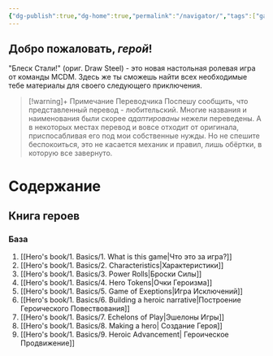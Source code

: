 ```yaml
---
{"dg-publish":true,"dg-home":true,"permalink":"/navigator/","tags":["gardenEntry"],"dgPassFrontmatter":true}
---
```


## Добро пожаловать, *герой*!

"Блеск Стали!" (ориг. Draw Steel) - это новая настольная ролевая игра от команды MCDM. Здесь же ты сможешь найти всех необходимые тебе материалы для своего следующего приключения.

> [!warning]+ Примечание Переводчика
> Поспешу сообщить, что представленный перевод - любительский. Многие названия и наименования были скорее *адаптированы* нежели переведены. А в некоторых местах перевод и вовсе отходит от оригинала, приспосабливая его под мои собственные нужды.
> Но не спешите беспокоиться, это не касается механик и правил, лишь обёртки, в которую все завернуто.

# Содержание

## Книга героев
### База
1. [[Hero's book/1. Basics/1. What is this game\|Что это за игра?]]
2. [[Hero's book/1. Basics/2. Characteristics\|Характеристики]]
3. [[Hero's book/1. Basics/3. Power Rolls\|Броски Силы]]
4. [[Hero's book/1. Basics/4. Hero Tokens\|Очки Героизма]]
5. [[Hero's book/1. Basics/5. Game of Exeptions\|Игра Исключений]]
6. [[Hero's book/1. Basics/6. Building a heroic narrative\|Построение Героического Повествования]]
7. [[Hero's book/1. Basics/7. Echelons of Play\|Эшелоны Игры]]
8. [[Hero's book/1. Basics/8. Making a hero\| Создание Героя]]
9. [[Hero's book/1. Basics/9. Heroic Advancement\| Героическое Продвижение]]